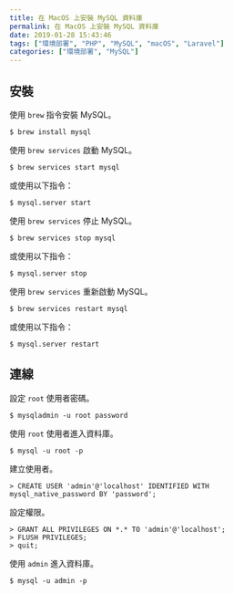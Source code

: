```yaml
---
title: 在 MacOS 上安裝 MySQL 資料庫
permalink: 在 MacOS 上安裝 MySQL 資料庫
date: 2019-01-28 15:43:46
tags: ["環境部署", "PHP", "MySQL", "macOS", "Laravel"]
categories: ["環境部署", "MySQL"]
---
```


## 安裝
使用 `brew` 指令安裝 MySQL。
```
$ brew install mysql
```

使用 `brew services` 啟動 MySQL。
```
$ brew services start mysql
```

或使用以下指令：
```
$ mysql.server start
```

使用 `brew services` 停止 MySQL。
```
$ brew services stop mysql
```

或使用以下指令：
```
$ mysql.server stop
```

使用 `brew services` 重新啟動 MySQL。
```
$ brew services restart mysql
```

或使用以下指令：
```
$ mysql.server restart
```

## 連線
設定 `root` 使用者密碼。
```
$ mysqladmin -u root password
```

使用 `root` 使用者進入資料庫。
```
$ mysql -u root -p
```

建立使用者。
```
> CREATE USER 'admin'@'localhost' IDENTIFIED WITH mysql_native_password BY 'password';
```

設定權限。
```
> GRANT ALL PRIVILEGES ON *.* TO 'admin'@'localhost';
> FLUSH PRIVILEGES;
> quit;
```

使用 `admin` 進入資料庫。
```
$ mysql -u admin -p
```
